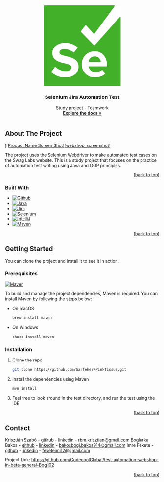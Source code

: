 <!-- PROJECT SHIELDS -->

<!-- PROJECT LOGO -->
<br />
<div align="center">
  <a href="https://github.com/CodecoolGlobal/test-automation-webshop-in-beta-general-Bogii02">
    <img src="images/selenium.png" alt="Logo" width="50%" height="50%">
  </a>

<h3 align="center">Selenium Jira Automation Test</h3>

  <p align="center">
    Study project - Teamwork
    <br />
    <a href="https://github.com/CodecoolGlobal/test-automation-webshop-in-beta-general-Bogii02"><strong>Explore the docs »</strong></a>
    <br />
    <br />
  </p>
</div>


<!-- ABOUT THE PROJECT -->

## About The Project

[![Product Name Screen Shot][webshop_screenshot]](https://github.com/CodecoolGlobal/test-automation-webshop-in-beta-general-Bogii02)

The project uses the Selenium Webdriver to make automated test cases on the Swag Labs website. This is a study project that
focuses on the practice of automation test writing using Java and OOP principles.

<p align="right">(<a href="#readme-top">back to top</a>)</p>

### Built With

- [![Github][Github]][Github-url]
- [![Java][Java]][Java-url]
- [![Jira][Jira]][Jira-url]
- [![Selenium][Selenium]][Selenium-url]
- [![IntelliJ][IntelliJ.idea]][IntelliJ-url]
- [![Maven][Maven]][Maven-url]

<p align="right">(<a href="#readme-top">back to top</a>)</p>

<!-- GETTING STARTED -->

## Getting Started

You can clone the project and install it to see it in action.

### Prerequisites

[![Maven][Maven]][Maven-url]

To build and manage the project dependencies, Maven is required. You can install Maven by following the steps below:

* On macOS
  ```sh
  brew install maven
  ```
* On Windows
  ```sh
  choco install maven
  ```

### Installation

1. Clone the repo
   ```sh
   git clone https://github.com/Sarfeher/PinkTissue.git
   ```
2. Install the dependencies using Maven
   ```sh
   mvn install
   ```
3. Feel free to look around in the test directory, and run the test using the IDE

<p align="right">(<a href="#readme-top">back to top</a>)</p>

<!-- CONTACT -->

## Contact

Krisztián Szabó - [github](https://github.com/Sarfeher) - [linkedin](https://www.linkedin.com/in/krisztián-szabó-codecool/) -
rbm.krisztian@gmail.com
Boglárka Bakos - [github](https://github.com/Bogii02) - [linkedin](https://www.linkedin.com/in/boglarka-bakos/) -
bakosbogi.bakos914@gmail.com
Imre Fekete - [github](https://github.com/ImreFekete) - [linkedin](https://www.linkedin.com/in/imrefekete/) -
feketeimi12@gmail.com

Project Link: https://github.com/CodecoolGlobal/test-automation-webshop-in-beta-general-Bogii02

<p align="right">(<a href="#readme-top">back to top</a>)</p>



<!-- MARKDOWN LINKS & IMAGES -->
<!-- https://www.markdownguide.org/basic-syntax/#reference-style-links -->

[contributors-shield]: https://img.shields.io/github/contributors/othneildrew/Best-README-Template.svg?style=for-the-badge

[contributors-url]: https://github.com/nagmil2077/stackoverflow-tw/graphs/contributors

[forks-shield]: https://img.shields.io/github/forks/othneildrew/Best-README-Template.svg?style=for-the-badge

[forks-url]: https://github.com/othneildrew/Best-README-Template/network/members

[stars-shield]: https://img.shields.io/github/stars/othneildrew/Best-README-Template.svg?style=for-the-badge

[stars-url]: https://github.com/othneildrew/Best-README-Template/stargazers

[issues-shield]: https://img.shields.io/github/issues/othneildrew/Best-README-Template.svg?style=for-the-badge

[issues-url]: https://github.com/othneildrew/Best-README-Template/issues

[license-shield]: https://img.shields.io/github/license/othneildrew/Best-README-Template.svg?style=for-the-badge

[license-url]: https://github.com/othneildrew/Best-README-Template/blob/master/LICENSE.txt

[linkedin-shield]: https://img.shields.io/badge/-LinkedIn-black.svg?style=for-the-badge&logo=linkedin&colorB=555

[linkedin-url]: https://linkedin.com/in/othneildrew

[product-screenshot]: images/webshop_screenshot.png

<!-- STACKS -->

[Selenium]: https://img.shields.io/badge/-selenium-%43B02A?style=for-the-badge&logo=selenium&logoColor=white

[Selenium-url]: https://www.selenium.dev

[Jira]: https://img.shields.io/badge/jira-%230A0FFF.svg?style=for-the-badge&logo=jira&logoColor=white

[Jira-url]: https://www.atlassian.com/software/jira

[IntelliJ.idea]: https://img.shields.io/badge/IntelliJ_IDEA-000000.svg?style=for-the-badge&logo=intellij-idea&logoColor=white

[IntelliJ-url]: https://www.jetbrains.com/idea/

[Github]: https://img.shields.io/badge/GitHub-100000?style=for-the-badge&logo=github&logoColor=white

[Github-url]: https://github.com

[Stackoverflow]: https://img.shields.io/badge/Stack_Overflow-FE7A16?style=for-the-badge&logo=stack-overflow&logoColor=white

[Stackoverflow-url]: https://stackoverflow.com

[Java]: https://img.shields.io/badge/Java-ED8B00?style=for-the-badge&logo=openjdk&logoColor=white

[Java-url]: https://www.java.com/en/

[Spring]: https://img.shields.io/badge/Spring-6DB33F?style=for-the-badge&logo=spring&logoColor=white

[Spring-url]: https://spring.io

[Maven]:    https://img.shields.io/badge/Apache%20Maven-C71A36?style=for-the-badge&logo=Apache%20Maven&logoColor=white

[Maven-url]: https://maven.apache.org

[Hibernate-url]: https://hibernate.org/

[Hibernate]: https://img.shields.io/badge/Hibernate-59666C?style=for-the-badge&logo=Hibernate&logoColor=white

[Docker]: https://img.shields.io/badge/docker-2496ED?style=for-the-badge&logo=docker&logoColor=white&labelColor=1D63ED&color=1D63ED

[Docker-url]: https://www.docker.com/

[Javascript]: https://img.shields.io/badge/JavaScript-F7DF1E?style=for-the-badge&logo=javascript&logoColor=black

[Javascript-url]: https://www.javascript.com

[CSS]: https://img.shields.io/badge/CSS-239120?&style=for-the-badge&logo=css3&logoColor=white

[CSS-url]: https://developer.mozilla.org/en-US/docs/Web/CSS

[HTML5]: https://img.shields.io/badge/HTML5-E34F26?style=for-the-badge&logo=html5&logoColor=white

[HTML5-url]: https://en.wikipedia.org/wiki/HTML5

[Vite]: https://img.shields.io/badge/vite-646CFF?style=for-the-badge&logo=vite&logoColor=white&labelColor=8C72FE&color=8C72FE

[Vite-url]: https://vitejs.dev/
